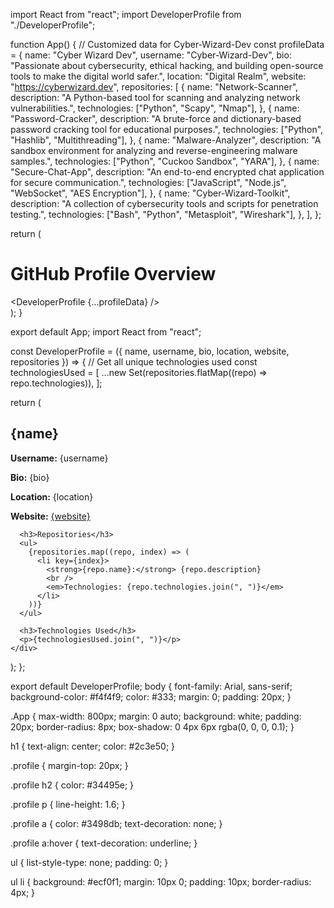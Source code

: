 import React from "react";
import DeveloperProfile from "./DeveloperProfile";

function App() {
  // Customized data for Cyber-Wizard-Dev
  const profileData = {
    name: "Cyber Wizard Dev",
    username: "Cyber-Wizard-Dev",
    bio: "Passionate about cybersecurity, ethical hacking, and building open-source tools to make the digital world safer.",
    location: "Digital Realm",
    website: "https://cyberwizard.dev",
    repositories: [
      {
        name: "Network-Scanner",
        description: "A Python-based tool for scanning and analyzing network vulnerabilities.",
        technologies: ["Python", "Scapy", "Nmap"],
      },
      {
        name: "Password-Cracker",
        description: "A brute-force and dictionary-based password cracking tool for educational purposes.",
        technologies: ["Python", "Hashlib", "Multithreading"],
      },
      {
        name: "Malware-Analyzer",
        description: "A sandbox environment for analyzing and reverse-engineering malware samples.",
        technologies: ["Python", "Cuckoo Sandbox", "YARA"],
      },
      {
        name: "Secure-Chat-App",
        description: "An end-to-end encrypted chat application for secure communication.",
        technologies: ["JavaScript", "Node.js", "WebSocket", "AES Encryption"],
      },
      {
        name: "Cyber-Wizard-Toolkit",
        description: "A collection of cybersecurity tools and scripts for penetration testing.",
        technologies: ["Bash", "Python", "Metasploit", "Wireshark"],
      },
    ],
  };

  return (
    <div className="App">
      <h1>GitHub Profile Overview</h1>
      <DeveloperProfile {...profileData} />
    </div>
  );
}

export default App;
import React from "react";

const DeveloperProfile = ({ name, username, bio, location, website, repositories }) => {
  // Get all unique technologies used
  const technologiesUsed = [
    ...new Set(repositories.flatMap((repo) => repo.technologies)),
  ];

  return (
    <div className="profile">
      <h2>{name}</h2>
      <p>
        <strong>Username:</strong> {username}
      </p>
      <p>
        <strong>Bio:</strong> {bio}
      </p>
      <p>
        <strong>Location:</strong> {location}
      </p>
      <p>
        <strong>Website:</strong> <a href={website}>{website}</a>
      </p>

      <h3>Repositories</h3>
      <ul>
        {repositories.map((repo, index) => (
          <li key={index}>
            <strong>{repo.name}:</strong> {repo.description}
            <br />
            <em>Technologies: {repo.technologies.join(", ")}</em>
          </li>
        ))}
      </ul>

      <h3>Technologies Used</h3>
      <p>{technologiesUsed.join(", ")}</p>
    </div>
  );
};

export default DeveloperProfile;
body {
  font-family: Arial, sans-serif;
  background-color: #f4f4f9;
  color: #333;
  margin: 0;
  padding: 20px;
}

.App {
  max-width: 800px;
  margin: 0 auto;
  background: white;
  padding: 20px;
  border-radius: 8px;
  box-shadow: 0 4px 6px rgba(0, 0, 0, 0.1);
}

h1 {
  text-align: center;
  color: #2c3e50;
}

.profile {
  margin-top: 20px;
}

.profile h2 {
  color: #34495e;
}

.profile p {
  line-height: 1.6;
}

.profile a {
  color: #3498db;
  text-decoration: none;
}

.profile a:hover {
  text-decoration: underline;
}

ul {
  list-style-type: none;
  padding: 0;
}

ul li {
  background: #ecf0f1;
  margin: 10px 0;
  padding: 10px;
  border-radius: 4px;
}
